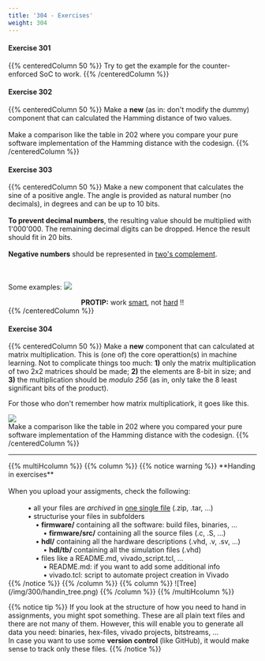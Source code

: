 ```yaml
---
title: '304 - Exercises'
weight: 304
---
```


#### Exercise 301

{{% centeredColumn 50 %}}
Try to get the example for the counter-enforced SoC to work.
{{% /centeredColumn %}}

#### Exercise 302

{{% centeredColumn 50 %}}
Make a <b>new</b> (as in: don't modify the dummy) component that can calculated the Hamming distance of two values.
<br/>
<br/>
Make a comparison like the table in 202 where you compare your pure software implementation of the Hamming distance with the codesign.
{{% /centeredColumn %}}

#### Exercise 303

{{% centeredColumn 50 %}}
Make a new component that calculates the sine of a positive angle. The angle is provided as natural number (no decimals), in degrees and can be up to 10 bits.
<br/>
<br/>
<b>To prevent decimal numbers</b>, the resulting value should be multiplied with 1'000'000. The remaining decimal digits can be dropped. Hence the result should fit in 20 bits.
<br/>
<br/>
<b>Negative numbers</b> should be represented in <a href="https://en.wikipedia.org/wiki/Two%27s_complement" target="_blank">two's complement</a>.

<br/><br/>Some examples:
<img src="/img/300/sinetable.png"/>

<center><b>PROTIP:</b> work <u>smart</u>, not <u>hard</u> !!</center>
{{% /centeredColumn %}}

#### Exercise 304

{{% centeredColumn 50 %}}
Make a <b>new</b> component that can calculated at matrix multiplication. This is (one of) the core operattion(s) in machine learning. Not to complicate things too much: **1)** only the matrix multiplication of two 2x2 matrices should be made; **2)** the elements are 8-bit in size; and **3)** the multiplication should be *modulo 256* (as in, only take the 8 least significant bits of the product).

For those who don't remember how matrix multiplicatiork, it goes like this.

<img src="/img/300/matrix_mul.png"/>

<br/>
Make a comparison like the table in 202 where you compared your pure software implementation of the Hamming distance with the codesign.
{{% /centeredColumn %}}



<!-- ------------------------------------------------------------------------ -->
<hr/>
{{% multiHcolumn %}}
{{% column %}}
{{% notice warning %}}
**Handing in exercises**<br/><br/>
When you upload your assigments, check the following:<br/><br/>
&nbsp; &nbsp; &nbsp; &nbsp; &nbsp; &#x2022; all your files are <i>archived</i> in <u>one single file</u> (.zip, .tar, ...)<br/>
&nbsp; &nbsp; &nbsp; &nbsp; &nbsp; &#x2022; structurise your files in subfolders<br/>
&nbsp; &nbsp; &nbsp; &nbsp; &nbsp; &nbsp; &nbsp; &#x2022; <b>firmware/</b> containing all the software: build files, binaries, ...<br/>
&nbsp; &nbsp; &nbsp; &nbsp; &nbsp; &nbsp; &nbsp; &nbsp; &nbsp; &#x2022; <b>firmware/src/</b> containing all the source files (.c, .S, ...)<br/>
&nbsp; &nbsp; &nbsp; &nbsp; &nbsp; &nbsp; &nbsp; &#x2022; <b>hdl/</b> containing all the hardware descriptions (.vhd, .v, .sv, ...)<br/>
&nbsp; &nbsp; &nbsp; &nbsp; &nbsp; &nbsp; &nbsp; &nbsp; &nbsp; &#x2022; <b>hdl/tb/</b> containing all the simulation files (.vhd)<br/>
&nbsp; &nbsp; &nbsp; &nbsp; &nbsp; &nbsp; &nbsp; &#x2022; files like a README.md, vivado_script.tcl, ...<br/>
&nbsp; &nbsp; &nbsp; &nbsp; &nbsp; &nbsp; &nbsp; &nbsp; &nbsp; &#x2022; README.md: if you want to add some additional info<br/>
&nbsp; &nbsp; &nbsp; &nbsp; &nbsp; &nbsp; &nbsp; &nbsp; &nbsp; &#x2022; vivado.tcl: script to automate project creation in Vivado<br/>
{{% /notice %}}
{{% /column %}}
{{% column %}}
![Tree](/img/300/handin_tree.png)
{{% /column %}}
{{% /multiHcolumn %}}

{{% notice tip %}}
If you look at the structure of how you need to hand in assignments, you might spot something. These are all plain text files and there are not many of them. However, this will enable you to generate all data you need: binaries, hex-files, vivado projects, bitstreams, ... <br/>
In case you want to use some <b>version control</b> (like GitHub), it would make sense to track only these files.
{{% /notice %}}
